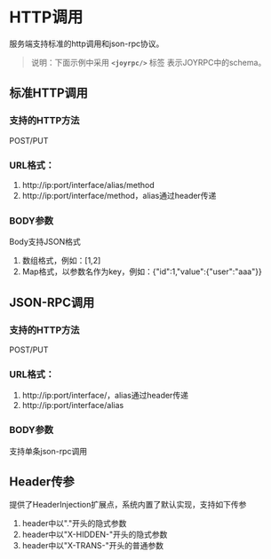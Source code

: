 HTTP调用
==
服务端支持标准的http调用和json-rpc协议。
>说明：下面示例中采用  **`<joyrpc/>`** 标签 表示JOYRPC中的schema。

## 标准HTTP调用

### 支持的HTTP方法

POST/PUT

### URL格式：

1. http://ip:port/interface/alias/method
2. http://ip:port/interface/method，alias通过header传递

### BODY参数

Body支持JSON格式
1. 数组格式，例如：[1,2]
2. Map格式，以参数名作为key，例如：{"id":1,"value":{"user":"aaa"}}

## JSON-RPC调用

### 支持的HTTP方法

POST/PUT

### URL格式：

1. http://ip:port/interface/，alias通过header传递
2. http://ip:port/interface/alias

### BODY参数

支持单条json-rpc调用

## Header传参

提供了HeaderInjection扩展点，系统内置了默认实现，支持如下传参

1. header中以"."开头的隐式参数
2. header中以"X-HIDDEN-"开头的隐式参数
3. header中以"X-TRANS-"开头的普通参数